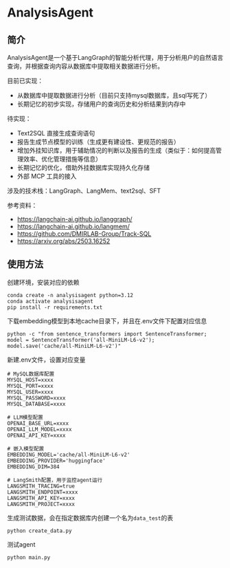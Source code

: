 # AnalysisAgent
## 简介
AnalysisAgent是一个基于LangGraph的智能分析代理，用于分析用户的自然语言查询，并根据查询内容从数据库中提取相关数据进行分析。


目前已实现：
- 从数据库中提取数据进行分析（目前只支持mysql数据库，且sql写死了）
- 长期记忆的初步实现，存储用户的查询历史和分析结果到内存中


待实现：
- Text2SQL 直接生成查询语句
- 报告生成节点模型的训练（生成更有建设性、更规范的报告）
- 增加外挂知识库，用于辅助情况的判断以及报告的生成（类似于：如何提高管理效率、优化管理措施等信息）
- 长期记忆的优化，借助外挂数据库实现持久化存储
- 外部 MCP 工具的接入


涉及的技术栈：LangGraph、LangMem、text2sql、SFT


参考资料：
- https://langchain-ai.github.io/langgraph/
- https://langchain-ai.github.io/langmem/
- https://github.com/DMIRLAB-Group/Track-SQL
- https://arxiv.org/abs/2503.16252


## 使用方法
创建环境，安装对应的依赖
```
conda create -n analysisagent python=3.12
conda activate analysisagent
pip install -r requirements.txt
```

下载embedding模型到本地cache目录下，并且在.env文件下配置对应信息
```
python -c "from sentence_transformers import SentenceTransformer; model = SentenceTransformer('all-MiniLM-L6-v2'); model.save('cache/all-MiniLM-L6-v2')"
```

新建.env文件，设置对应变量
```
# MySQL数据库配置
MYSQL_HOST=xxxx
MYSQL_PORT=xxxx
MYSQL_USER=xxxx
MYSQL_PASSWORD=xxxx
MYSQL_DATABASE=xxxx

# LLM模型配置
OPENAI_BASE_URL=xxxx
OPENAI_LLM_MODEL=xxxx
OPENAI_API_KEY=xxxx

# 嵌入模型配置
EMBEDDING_MODEL='cache/all-MiniLM-L6-v2'
EMBEDDING_PROVIDER='huggingface'
EMBEDDING_DIM=384

# LangSmith配置，用于监控agent运行
LANGSMITH_TRACING=true
LANGSMITH_ENDPOINT=xxxx
LANGSMITH_API_KEY=xxxx
LANGSMITH_PROJECT=xxxx
```

生成测试数据，会在指定数据库内创建一个名为`data_test`的表
```
python create_data.py
```

测试agent
```
python main.py
```